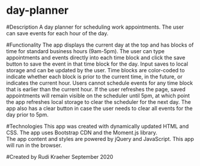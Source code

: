 # day-planner

#Description
A day planner for scheduling work appointments. The user can save events for each hour of the day. 

#Functionality
The app displays the current day at the top and has blocks of time for standard business hours (9am-5pm).
The user can type appointments and events directly into each time block and click the save button to save
    the event in that time block for the day. Input saves to local storage and can be updated by the user.
Time blocks are color-coded to indicate whether each block is prior to the current time, in the future, or
indicates the current hour. 
Users cannot schedule events for any time block that is earlier than the current hour. 
If the user refreshes the page, saved appointments will remain visible on the scheduler until 5pm, at 
which point the app refreshes local storage to clear the scheduler for the next day. 
The app also has a clear button in case the user needs to clear all events for the day prior to 5pm. 

#Technologies
This app was created with dynamically updated HTML and CSS.
The app uses Bootstrap CDN and the Moment.js library.  
The app content and styles are powered by jQuery and JavaScript.
This app will run in the browser.

#Created by
Rudi Kraeher
September 2020
  